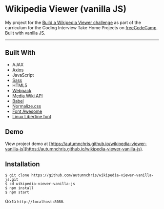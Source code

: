 # Wikipedia Viewer (vanilla JS)

My project for the [Build a Wikipedia Viewer challenge](https://learn.freecodecamp.org/coding-interview-prep/take-home-projects/build-a-wikipedia-viewer) as part of the curriculum for the Coding Interview Take Home Projects on [freeCodeCamp](https://www.freecodecamp.org). Built with vanilla JS.

---

## Built With
* AJAX
* [Axios](https://axios-http.com)
* JavaScript
* [Sass](http://sass-lang.com)
* HTML5
* [Webpack](https://webpack.js.org)
* [Media Wiki API](https://www.mediawiki.org/wiki/API:Main_page)
* [Babel](https://babeljs.io)
* [Normalize.css](https://necolas.github.io/normalize.css)
* [Font Awesome](https://fontawesome.com)
* [Linux Libertine font](http://www.dafont.com/linux-libertine.font)

## Demo

View project demo at [https://autumnchris.github.io/wikipedia-viewer-vanilla-js](https://autumnchris.github.io/wikipedia-viewer-vanilla-js).

## Installation

```
$ git clone https://github.com/autumnchris/wikipedia-viewer-vanilla-js.git
$ cd wikipedia-viewer-vanilla-js
$ npm install
$ npm start
```
Go to `http://localhost:8080`.
